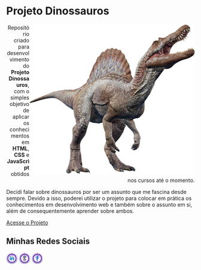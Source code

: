 <h1>Projeto Dinossauros</h1>

<img src="https://github.com/glaubercsouza/projeto-dinossauros/blob/main/img/gh.png" height=400px align="right">

<p style="text-align: right;": >Repositório criado para desenvolvimento do <strong>Projeto Dinossauros</strong>, com o simples objetivo de aplicar os conhecimentos em <strong>HTML</strong>, <strong>CSS</strong> e <strong>JavaScript</strong> obtidos nos cursos até o momento.</p>

<p>Decidi falar sobre dinossauros por ser um assunto que me fascina desde sempre. Devido a isso, poderei utilizar o projeto para colocar em prática os conhecimentos em desenvolvimento web e também sobre o assunto em si, além de consequentemente aprender sobre ambos.</p>

<a href="https://glaubercsouza.github.io/projeto-dinossauros/" target="_blank" rel="external">Acesse o Projeto</a>


<h2>Minhas Redes Sociais</h2>
<p><a href="https://www.linkedin.com/in/glauber-souza-30253795/" target="_blank" rel="external"><img src="https://github.com/glaubercsouza/projeto-dinossauros/blob/main/img/icon-linkedin.png" alt="linkedin" width=30 height=30/></a>
<a href="https://www.instagram.com/glauber.csouza/" target="_blank" rel="external"><img src="https://github.com/glaubercsouza/projeto-dinossauros/blob/main/img/icon-github.png" alt="instagram" width=30 height=30/></a>
<a href="https://www.facebook.com/glaubercsouza/" target="_blank" rel="external"><img src="https://github.com/glaubercsouza/projeto-dinossauros/blob/main/img/icon-facebook.png" alt="facebook" width=30 height=30/></a></p>

